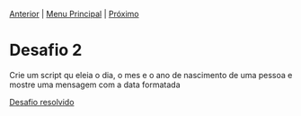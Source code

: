 [Anterior](Desafio1.md) | [Menu Principal](/README.md/) | [Próximo](Desafio3.md)  

# Desafio 2  

Crie um script qu eleia o dia, o mes e o ano de nascimento de uma pessoa e mostre uma mensagem com a data formatada  

[Desafio resolvido](/Exercicios-Python/Desafio002.py)